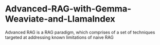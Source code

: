 # Advanced-RAG-with-Gemma-Weaviate-and-LlamaIndex
Advanced RAG is a RAG paradigm, which comprises of a set of techniques targeted at addressing known limitations of naive RAG
